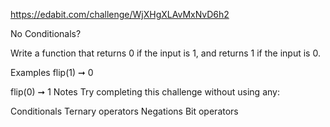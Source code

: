 https://edabit.com/challenge/WjXHgXLAvMxNvD6h2

No Conditionals?

Write a function that returns 0 if the input is 1, and returns 1 if the input is 0.

Examples
flip(1) ➞ 0

flip(0) ➞ 1
Notes
Try completing this challenge without using any:

Conditionals
Ternary operators
Negations
Bit operators